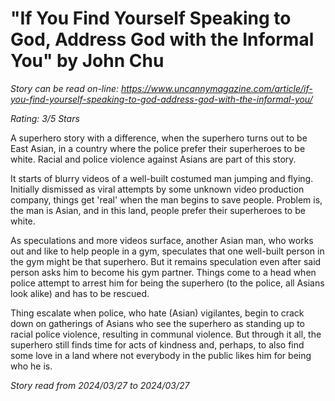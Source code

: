 # "If You Find Yourself Speaking to God, Address God with the Informal You" by John Chu

*Story can be read on-line: <https://www.uncannymagazine.com/article/if-you-find-yourself-speaking-to-god-address-god-with-the-informal-you/>*

*Rating: 3/5 Stars*

A superhero story with a difference, when the superhero turns out to be East Asian, in a country where the police prefer their superheroes to be white. Racial and police violence against Asians are part of this story.

It starts of blurry videos of a well-built costumed man jumping and flying. Initially dismissed as viral attempts by some unknown video production company, things get 'real' when the man begins to save people. Problem is, the man is Asian, and in this land, people prefer their superheroes to be white.

As speculations and more videos surface, another Asian man, who works out and like to help people in a gym, speculates that one well-built person in the gym might be that superhero. But it remains speculation even after said person asks him to become his gym partner. Things come to a head when police attempt to arrest him for being the superhero (to the police, all Asians look alike) and has to be rescued.

Thing escalate when police, who hate (Asian) vigilantes, begin to crack down on gatherings of Asians who see the superhero as standing up to racial police violence, resulting in communal violence. But through it all, the superhero still finds time for acts of kindness and, perhaps, to also find some love in a land where not everybody in the public likes him for being who he is.

*Story read from 2024/03/27 to 2024/03/27*
